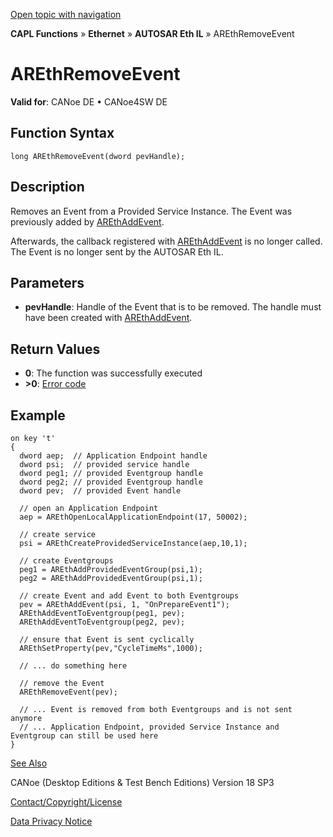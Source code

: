 [Open topic with navigation](../../../../../../CANoeDEFamily.htm#Topics/CAPLFunctions/IP/AUTOSARethIL/Functions/CAPLfunctionAREthRemoveEvent.md)

**CAPL Functions** » **Ethernet** » **AUTOSAR Eth IL** » AREthRemoveEvent

# AREthRemoveEvent

**Valid for**: CANoe DE • CANoe4SW DE

## Function Syntax

```plaintext
long AREthRemoveEvent(dword pevHandle);
```

## Description

Removes an Event from a Provided Service Instance. The Event was previously added by [AREthAddEvent](CAPLfunctionAREthAddEvent.md).

Afterwards, the callback registered with [AREthAddEvent](CAPLfunctionAREthAddEvent.md) is no longer called. The Event is no longer sent by the AUTOSAR Eth IL.

## Parameters

- **pevHandle**: Handle of the Event that is to be removed. The handle must have been created with [AREthAddEvent](CAPLfunctionAREthAddEvent.md).

## Return Values

- **0**: The function was successfully executed
- **>0**: [Error code](../CAPLfunctionsAREthILErrorCodes.md)

## Example

```plaintext
on key 't'
{
  dword aep;  // Application Endpoint handle
  dword psi;  // provided service handle
  dword peg1; // provided Eventgroup handle
  dword peg2; // provided Eventgroup handle
  dword pev;  // provided Event handle

  // open an Application Endpoint
  aep = AREthOpenLocalApplicationEndpoint(17, 50002);

  // create service
  psi = AREthCreateProvidedServiceInstance(aep,10,1);

  // create Eventgroups
  peg1 = AREthAddProvidedEventGroup(psi,1);
  peg2 = AREthAddProvidedEventGroup(psi,1);

  // create Event and add Event to both Eventgroups
  pev = AREthAddEvent(psi, 1, "OnPrepareEvent1");
  AREthAddEventToEventgroup(peg1, pev);
  AREthAddEventToEventgroup(peg2, pev);

  // ensure that Event is sent cyclically
  AREthSetProperty(pev,"CycleTimeMs",1000);

  // ... do something here

  // remove the Event
  AREthRemoveEvent(pev);

  // ... Event is removed from both Eventgroups and is not sent anymore
  // ... Application Endpoint, provided Service Instance and Eventgroup can still be used here
}
```

[See Also](javascript:void(0);)

CANoe (Desktop Editions & Test Bench Editions) Version 18 SP3

[Contact/Copyright/License](../../../../Shared/ContactCopyrightLicense.md)

[Data Privacy Notice](https://www.vector.com/int/en/company/get-info/privacy-policy/)
